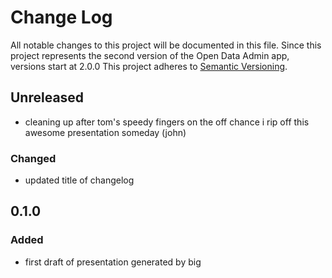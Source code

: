 # Change Log
All notable changes to this project will be documented in this file.
Since this project represents the second version of the Open Data Admin app, versions start at 2.0.0
This project adheres to [Semantic Versioning](http://semver.org/).

## Unreleased
- cleaning up after tom's speedy fingers on the off chance i rip off this awesome presentation someday (john)

### Changed
- updated title of changelog

## 0.1.0

### Added
- first draft of presentation generated by big
